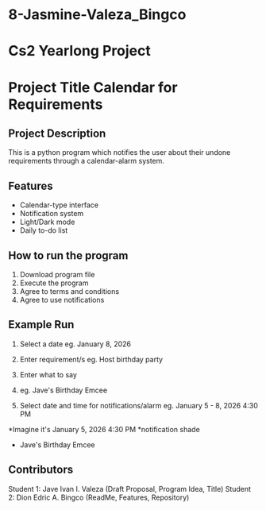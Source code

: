 # 8-Jasmine-Valeza_Bingco
# Cs2 Yearlong Project

# Project Title **Calendar for Requirements**

## Project Description
This is a python program which notifies the user about their undone requirements through a calendar-alarm system.

## Features
- Calendar-type interface
- Notification system
- Light/Dark mode
- Daily to-do list

## How to run the program
1. Download program file
2. Execute the program
3. Agree to terms and conditions
4. Agree to use notifications

## Example Run
1. Select a date
     eg.
         January 8, 2026
   
2. Enter requirement/s
     eg.
         Host birthday party
3. Enter what to say
4.   eg.
         Jave's Birthday Emcee
5. Select date and time for notifications/alarm
     eg.
         January 5 - 8, 2026 4:30 PM

*Imagine it's January 5, 2026 4:30 PM
*notification shade
  - Jave's Birthday Emcee

## Contributors
Student 1: Jave Ivan I. Valeza (Draft Proposal, Program Idea, Title)
Student 2: Dion Edric A. Bingco (ReadMe, Features, Repository)
